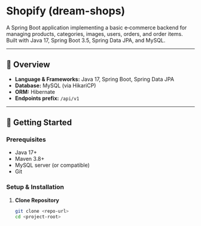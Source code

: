 # Shopify (dream-shops)

A Spring Boot application implementing a basic e‑commerce backend for managing products, categories, images, users, orders, and order items. Built with Java 17, Spring Boot 3.5, Spring Data JPA, and MySQL.

---

## 🧩 Overview

- **Language & Frameworks:** Java 17, Spring Boot, Spring Data JPA
- **Database:** MySQL (via HikariCP)
- **ORM:** Hibernate
- **Endpoints prefix:** `/api/v1`

---

## 🚀 Getting Started

### Prerequisites

- Java 17+
- Maven 3.8+
- MySQL server (or compatible)
- Git

### Setup & Installation

1. **Clone Repository**
   ```bash
   git clone <repo-url>
   cd <project-root>
